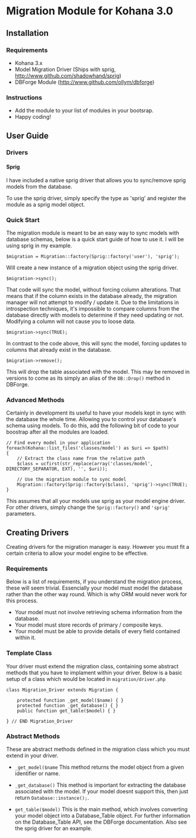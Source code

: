 # Migration Module for Kohana 3.0

## Installation

### Requirements

* Kohana 3.x
* Model Migration Driver (Ships with sprig, http://www.github.com/shadowhand/sprig)
* DBForge Module (http://www.github.com/ollym/dbforge)

### Instructions

* Add the module to your list of modules in your bootsrap.
* Happy coding!

## User Guide

### Drivers

#### Sprig
I have included a native sprig driver that allows you to sync/remove sprig models from the database.

To use the sprig driver, simply specify the type as 'sprig' and register the module as a sprig model object.

### Quick Start
The migration module is meant to be an easy way to sync models with database schemas, below is a quick start guide of how to use it. I will be using sprig in my example.

	$migration = Migration::factory(Sprig::factory('user'), 'sprig');

Will create a new instance of a migration object using the sprig driver.

	$migration->sync();

That code will sync the model, without forcing column alterations. That means that if the column exists in the database already, the migration manager will not attempt to modify / update it. Due to the limitations in introspection techniques, it's impossible to compare columns from the database directly with models to determine if they need updating or not. Modifying a column will not cause you to loose data.

	$migration->sync(TRUE);

In contrast to the code above, this will sync the model, forcing updates to columns that already exist in the database.

	$migration->remove();

This will drop the table associated with the model. This may be removed in versions to come as its simply an alias of the `DB::Drop()` method in DBForge.

### Advanced Methods

Certainly in development its useful to have your models kept in sync with the database the whole time. Allowing you to control your database's schema using models. To do this, add the following bit of code to your boostrap after all the modules are loaded.

	// Find every model in your application
	foreach(Kohana::list_files('classes/model') as $uri => $path)
	{
		// Extract the class name from the relative path
		$class = ucfirst(str_replace(array('classes/model', DIRECTORY_SEPARATOR, EXT), '', $uri));
	
		// Use the migration module to sync model
		Migration::factory(Sprig::factory($class), 'sprig')->sync(TRUE);
	}

This assumes that all your models use sprig as your model engine driver. For other drivers, simply change the `Sprig::factory()` and `'sprig'` parameters.

## Creating Drivers

Creating drivers for the migration manager is easy. However you must fit a certain criteria to allow your model engine to be effective.

### Requirements

Below is a list of requirements, if you understand the migration process, these will seem trivial. Essencially your model must model the database rather than the other way round. Which is why ORM would never work for this process.

* Your model must not involve retrieving schema information from the database.
* Your model must store records of primary / composite keys.
* Your model must be able to provide details of every field contained within it.

### Template Class

Your driver must extend the migration class, containing some abstract methods that you have to implament within your driver. Below is a basic setup of a class which would be located in `migration/driver.php`

	class Migration_Driver extends Migration {
		
		protected function _get_model($name) { }
		protected function _get_database() { }
		public function get_table($model) { }

	} // END Migration_Driver

### Abstract Methods

These are abstract methods defined in the migration class which you must extend in your driver.

* `_get_model($name` This method returns the model object from a given identifier or name.

* `_get_database()` This method is important for extracting the database associated with the model. If your model doesnt support this, then just return `Database::instance();`.

* `get_table($model)` This is the main method, which involves converting your model object into a Database_Table object. For further information on the Database_Table API, see the DBForge documentation. Also see the sprig driver for an example.
